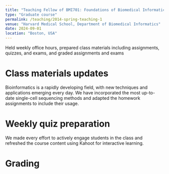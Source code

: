 ```yaml
---
title: "Teaching Fellow of BMI701: Foundations of Biomedical Informatics I"
type: "Graduate course"
permalink: /teaching/2014-spring-teaching-1
venue: "Harvard Medical School, Department of Biomedical Informatics"
date: 2024-09-01
location: "Boston, USA"
---
```


Held weekly office hours, prepared class materials including assignments, quizzes, and exams, and graded assignments and exams

Class materials updates
======
Bioinformatics is a rapidly developing field, with new techniques and applications emerging every day. We have incorporated the most up-to-date single-cell sequencing methods and adapted the homework assignments to include their usage.

Weekly quiz preparation
======
We made every effort to actively engage students in the class and refreshed the course content using Kahoot for interactive learning.

Grading
======

